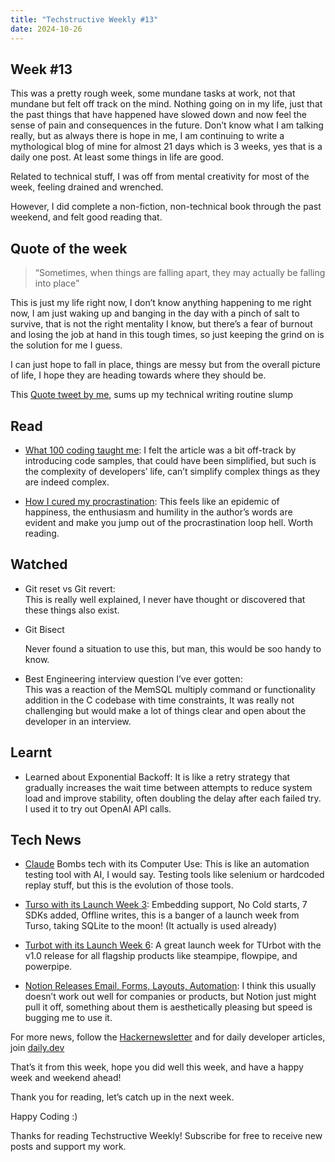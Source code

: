 ```yaml
---
title: "Techstructive Weekly #13"
date: 2024-10-26
---
```


## Week #13

This was a pretty rough week, some mundane tasks at work, not that mundane but felt off track on the mind. Nothing going on in my life, just that the past things that have happened have slowed down and now feel the sense of pain and consequences in the future. Don’t know what I am talking really, but as always there is hope in me, I am continuing to write a mythological blog of mine for almost 21 days which is 3 weeks, yes that is a daily one post. At least some things in life are good.

Related to technical stuff, I was off from mental creativity for most of the week, feeling drained and wrenched.

However, I did complete a non-fiction, non-technical book through the past weekend, and felt good reading that.

## Quote of the week

> “Sometimes, when things are falling apart, they may actually be falling into place”

This is just my life right now, I don’t know anything happening to me right now, I am just waking up and banging in the day with a pinch of salt to survive, that is not the right mentality I know, but there’s a fear of burnout and losing the job at hand in this tough times, so just keeping the grind on is the solution for me I guess.

I can just hope to fall in place, things are messy but from the overall picture of life, I hope they are heading towards where they should be.

This [Quote tweet by me](https://x.com/MeetGor21/status/1849125774277697849), sums up my technical writing routine slump

## Read

* [What 100 coding taught me](https://sotergreco.com/what-10000-hours-of-coding-taught-me-dont-ship-fast?ref=dailydev): I felt the article was a bit off-track by introducing code samples, that could have been simplified, but such is the complexity of developers’ life, can’t simplify complex things as they are indeed complex.
    
* [How I cured my procrastination](https://learnhowtolearn.org/how-i-cured-procrastination/): This feels like an epidemic of happiness, the enthusiasm and humility in the author’s words are evident and make you jump out of the procrastination loop hell. Worth reading.
    

## Watched

* Git reset vs Git revert:  
    This is really well explained, I never have thought or discovered that these things also exist.
    
* Git Bisect
    
    Never found a situation to use this, but man, this would be soo handy to know.
    
* Best Engineering interview question I’ve ever gotten:  
    This was a reaction of the MemSQL multiply command or functionality addition in the C codebase with time constraints, It was really not challenging but would make a lot of things clear and open about the developer in an interview.
    

## Learnt

* Learned about Exponential Backoff: It is like a retry strategy that gradually increases the wait time between attempts to reduce system load and improve stability, often doubling the delay after each failed try. I used it to try out OpenAI API calls.
    

## Tech News

* [Claude](https://www.anthropic.com/news/3-5-models-and-computer-use) Bombs tech with its Computer Use: This is like an automation testing tool with AI, I would say. Testing tools like selenium or hardcoded replay stuff, but this is the evolution of those tools.
    
* [Turso with its Launch Week 3](https://turso.tech/launch-week): Embedding support, No Cold starts, 7 SDKs added, Offline writes, this is a banger of a launch week from Turso, taking SQLite to the moon! (It actually is used already)
    
* [Turbot with its Launch Week 6](https://turbot.com/blog/2024/10/launch-week-6-wrap): A great launch week for TUrbot with the v1.0 release for all flagship products like steampipe, flowpipe, and powerpipe.
    
* [Notion Releases Email, Forms, Layouts, Automation](https://www.notion.so/blog/conference-product-releases): I think this usually doesn’t work out well for companies or products, but Notion just might pull it off, something about them is aesthetically pleasing but speed is bugging me to use it.
    

For more news, follow the [Hackernewsletter](https://buttondown.com/hacker-newsletter/archive/hacker-newsletter-719) and for daily developer articles, join [daily.dev](http://daily.dev)

That’s it from this week, hope you did well this week, and have a happy week and weekend ahead!

Thank you for reading, let’s catch up in the next week.

Happy Coding :)

Thanks for reading Techstructive Weekly! Subscribe for free to receive new posts and support my work.
